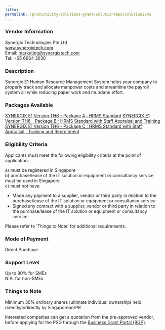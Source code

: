 ```yaml
---
title: 
permalink: /productivity-solutions-grant/solutionrepo/solution2245
---
```


### Vendor Information
Synergix Technologies Pte Ltd<br>www.synergixtech.com<br>Email: marketing@synergixtech.com<br>Tel: +65 6664 3030

### Description

Synergix E1 Human Resource Management System helps your company to properly track and allocate manpower costs and streamline the payroll system all while reducing paper work and mundane effort.

### Packages Available

<a href='https://www.gobusiness.gov.sg/images/psg/Synergix_Technologies_20200119_Annex_3_20200625151643_Part_1.pdf' target='_blank'>SYNERGIX E1 Version TH6 - Package A :  HRMS Standard</a>
<a href='https://www.gobusiness.gov.sg/images/psg/SynergixTechnologies20200119_Annex_3_20200625151643.pdf' target='_blank'>SYNERGIX E1 Version TH6 - Package B : HRMS Standard with Staff Appraisal and Training</a>
<a href='https://www.gobusiness.gov.sg/images/psg/Synergix_Technologies_20200119_Annex_3_20200625151643_Part_3.pdf' target='_blank'>SYNERGIX E1 Version TH6 - Package C : HRMS Standard with Staff Appraisal , Training and Recruitment</a>

### Eligibility Criteria

Applicants must meet the following eligibility criteria at the point of application:

a) must be registered in Singapore <br>
b) purchase/lease of the IT solution or equipment or consultancy service must be used in Singapore <br>
c) must not have:
- Made any payment to a supplier, vendor or third party in relation to the purchase/lease of the IT solution or equipment or consultancy service
- Signed any contract with a supplier, vendor or third party in relation to the purchase/lease of the IT solution or equipment or consultancy service

Please refer to 'Things to Note' for additional requirements.

### Mode of Payment
Direct Purchase

### Support Level
Up to 80% for SMEs <br>
N.A. for non-SMEs

### Things to Note
Minimum 30% ordinary shares (ultimate individual ownership) held directly/indirectly by Singaporean/PR

Interested companies can get a quotation from the pre-approved vendor, before applying for the PSG through the <a target='_blank' href='https://www.businessgrants.gov.sg/'>Business Grant Portal (BGP)</a>.
